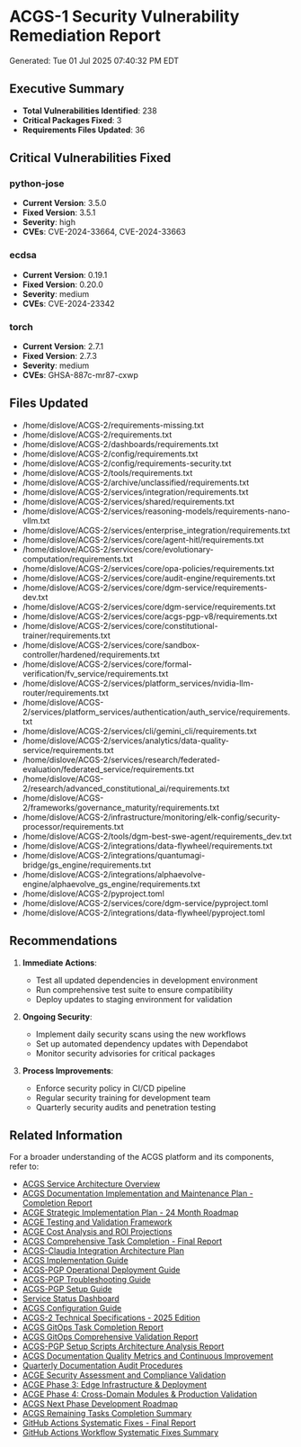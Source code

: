 # ACGS-1 Security Vulnerability Remediation Report

<!-- Constitutional Hash: cdd01ef066bc6cf2 -->

Generated: Tue 01 Jul 2025 07:40:32 PM EDT

## Executive Summary
- **Total Vulnerabilities Identified**: 238
- **Critical Packages Fixed**: 3
- **Requirements Files Updated**: 36

## Critical Vulnerabilities Fixed
### python-jose
- **Current Version**: 3.5.0
- **Fixed Version**: 3.5.1
- **Severity**: high
- **CVEs**: CVE-2024-33664, CVE-2024-33663

### ecdsa
- **Current Version**: 0.19.1
- **Fixed Version**: 0.20.0
- **Severity**: medium
- **CVEs**: CVE-2024-23342

### torch
- **Current Version**: 2.7.1
- **Fixed Version**: 2.7.3
- **Severity**: medium
- **CVEs**: GHSA-887c-mr87-cxwp

## Files Updated
- /home/dislove/ACGS-2/requirements-missing.txt
- /home/dislove/ACGS-2/requirements.txt
- /home/dislove/ACGS-2/dashboards/requirements.txt
- /home/dislove/ACGS-2/config/requirements.txt
- /home/dislove/ACGS-2/config/requirements-security.txt
- /home/dislove/ACGS-2/tools/requirements.txt
- /home/dislove/ACGS-2/archive/unclassified/requirements.txt
- /home/dislove/ACGS-2/services/integration/requirements.txt
- /home/dislove/ACGS-2/services/shared/requirements.txt
- /home/dislove/ACGS-2/services/reasoning-models/requirements-nano-vllm.txt
- /home/dislove/ACGS-2/services/enterprise_integration/requirements.txt
- /home/dislove/ACGS-2/services/core/agent-hitl/requirements.txt
- /home/dislove/ACGS-2/services/core/evolutionary-computation/requirements.txt
- /home/dislove/ACGS-2/services/core/opa-policies/requirements.txt
- /home/dislove/ACGS-2/services/core/audit-engine/requirements.txt
- /home/dislove/ACGS-2/services/core/dgm-service/requirements-dev.txt
- /home/dislove/ACGS-2/services/core/dgm-service/requirements.txt
- /home/dislove/ACGS-2/services/core/acgs-pgp-v8/requirements.txt
- /home/dislove/ACGS-2/services/core/constitutional-trainer/requirements.txt
- /home/dislove/ACGS-2/services/core/sandbox-controller/hardened/requirements.txt
- /home/dislove/ACGS-2/services/core/formal-verification/fv_service/requirements.txt
- /home/dislove/ACGS-2/services/platform_services/nvidia-llm-router/requirements.txt
- /home/dislove/ACGS-2/services/platform_services/authentication/auth_service/requirements.txt
- /home/dislove/ACGS-2/services/cli/gemini_cli/requirements.txt
- /home/dislove/ACGS-2/services/analytics/data-quality-service/requirements.txt
- /home/dislove/ACGS-2/services/research/federated-evaluation/federated_service/requirements.txt
- /home/dislove/ACGS-2/research/advanced_constitutional_ai/requirements.txt
- /home/dislove/ACGS-2/frameworks/governance_maturity/requirements.txt
- /home/dislove/ACGS-2/infrastructure/monitoring/elk-config/security-processor/requirements.txt
- /home/dislove/ACGS-2/tools/dgm-best-swe-agent/requirements_dev.txt
- /home/dislove/ACGS-2/integrations/data-flywheel/requirements.txt
- /home/dislove/ACGS-2/integrations/quantumagi-bridge/gs_engine/requirements.txt
- /home/dislove/ACGS-2/integrations/alphaevolve-engine/alphaevolve_gs_engine/requirements.txt
- /home/dislove/ACGS-2/pyproject.toml
- /home/dislove/ACGS-2/services/core/dgm-service/pyproject.toml
- /home/dislove/ACGS-2/integrations/data-flywheel/pyproject.toml

## Recommendations
1. **Immediate Actions**:
   - Test all updated dependencies in development environment
   - Run comprehensive test suite to ensure compatibility
   - Deploy updates to staging environment for validation

2. **Ongoing Security**:
   - Implement daily security scans using the new workflows
   - Set up automated dependency updates with Dependabot
   - Monitor security advisories for critical packages

3. **Process Improvements**:
   - Enforce security policy in CI/CD pipeline
   - Regular security training for development team
   - Quarterly security audits and penetration testing

## Related Information

For a broader understanding of the ACGS platform and its components, refer to:

- [ACGS Service Architecture Overview](../../docs/ACGS_SERVICE_OVERVIEW.md)
- [ACGS Documentation Implementation and Maintenance Plan - Completion Report](../../docs/ACGS_DOCUMENTATION_IMPLEMENTATION_COMPLETION_REPORT.md)
- [ACGE Strategic Implementation Plan - 24 Month Roadmap](../../docs/ACGE_STRATEGIC_IMPLEMENTATION_PLAN_24_MONTH.md)
- [ACGE Testing and Validation Framework](../../docs/ACGE_TESTING_VALIDATION_FRAMEWORK.md)
- [ACGE Cost Analysis and ROI Projections](../../docs/ACGE_COST_ANALYSIS_ROI_PROJECTIONS.md)
- [ACGS Comprehensive Task Completion - Final Report](../architecture/ACGS_COMPREHENSIVE_TASK_COMPLETION_FINAL_REPORT.md)
- [ACGS-Claudia Integration Architecture Plan](../architecture/ACGS_CLAUDIA_INTEGRATION_ARCHITECTURE.md)
- [ACGS Implementation Guide](../deployment/ACGS_IMPLEMENTATION_GUIDE.md)
- [ACGS-PGP Operational Deployment Guide](../deployment/ACGS_PGP_OPERATIONAL_DEPLOYMENT_GUIDE.md)
- [ACGS-PGP Troubleshooting Guide](../deployment/ACGS_PGP_TROUBLESHOOTING_GUIDE.md)
- [ACGS-PGP Setup Guide](../deployment/ACGS_PGP_SETUP_GUIDE.md)
- [Service Status Dashboard](../operations/SERVICE_STATUS.md)
- [ACGS Configuration Guide](../configuration/README.md)
- [ACGS-2 Technical Specifications - 2025 Edition](../TECHNICAL_SPECIFICATIONS_2025.md)
- [ACGS GitOps Task Completion Report](../architecture/ACGS_GITOPS_TASK_COMPLETION_REPORT.md)
- [ACGS GitOps Comprehensive Validation Report](../architecture/ACGS_GITOPS_COMPREHENSIVE_VALIDATION_REPORT.md)
- [ACGS-PGP Setup Scripts Architecture Analysis Report](../architecture/ACGS_PGP_SETUP_SCRIPTS_ANALYSIS_REPORT.md)
- [ACGS Documentation Quality Metrics and Continuous Improvement](DOCUMENTATION_QUALITY_METRICS.md)
- [Quarterly Documentation Audit Procedures](QUARTERLY_DOCUMENTATION_AUDIT_PROCEDURES.md)
- [ACGE Security Assessment and Compliance Validation](ACGE_SECURITY_ASSESSMENT_COMPLIANCE.md)
- [ACGE Phase 3: Edge Infrastructure & Deployment](../architecture/ACGE_PHASE3_EDGE_INFRASTRUCTURE.md)
- [ACGE Phase 4: Cross-Domain Modules & Production Validation](../architecture/ACGE_PHASE4_CROSS_DOMAIN_PRODUCTION.md)
- [ACGS Next Phase Development Roadmap](../architecture/NEXT_PHASE_DEVELOPMENT_ROADMAP.md)
- [ACGS Remaining Tasks Completion Summary](REMAINING_TASKS_COMPLETION_SUMMARY.md)
- [GitHub Actions Systematic Fixes - Final Report](workflow_systematic_fixes_final_report.md)
- [GitHub Actions Workflow Systematic Fixes Summary](workflow_fixes_summary.md)
